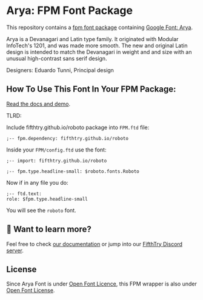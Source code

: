 # Arya: FPM Font Package

This repository contains a [fpm font package](https://fpm.dev/featured/fonts/) containing [Google Font: 
Arya](https://fonts.google.com/specimen/Arya/about).

Arya is a Devanagari and Latin type family. It originated with Modular InfoTech's 1201, and was made more smooth. The 
new and original Latin design is intended to match the Devanagari in weight and and size with an unusual high-contrast 
sans serif design.

Designers: Eduardo Tunni, Principal design

## How To Use This Font In Your FPM Package:

[Read the docs and demo](https://fifthtry.github.io/arya-font).

TLRD:

Include fifthtry.github.io/roboto package into `FPM.ftd` file:

```ftd
;-- fpm.dependency: fifthtry.github.io/roboto
```

Inside your `FPM/config.ftd` use the font:

```ftd
;-- import: fifthtry.github.io/roboto

;-- fpm.type.headline-small: $roboto.fonts.Roboto
```

Now if in any file you do:

```ftd
;-- ftd.text:
role: $fpm.type.headline-small
```

You will see the `roboto` font.

## 👀 Want to learn more?

Feel free to check [our documentation](https://fpm.dev/) or jump into our [FifthTry Discord 
server](https://discord.gg/bucrdvptYd).

## License

Since Arya Font is under [Open Font Licence](https://fonts.google.com/specimen/Arya/about), this FPM wrapper is also
under [Open Font License](LICENSE).




